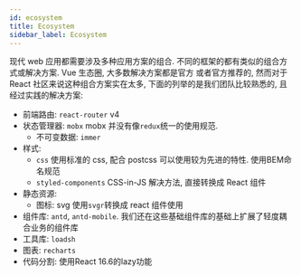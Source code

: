 ```yaml
---
id: ecosystem
title: Ecosystem
sidebar_label: Ecosystem
---
```


现代 web 应用都需要涉及多种应用方案的组合. 不同的框架的都有类似的组合方式或解决方案. Vue 生态圈, 大多数解决方案都是官方
或者官方推荐的, 然而对于 React 社区来说这种组合方案实在太多, 下面的列举的是我们团队比较熟悉的, 且经过实践的解决方案:

- 前端路由: `react-router` v4
- 状态管理器: `mobx` mobx 并没有像`redux`统一的使用规范.
  - 不可变数据: `immer`
- 样式:
  - `css` 使用标准的 css, 配合 postcss 可以使用较为先进的特性. 使用BEM命名规范
  - `styled-components` CSS-in-JS 解决方法, 直接转换成 React 组件
- 静态资源:
  - 图标: svg 使用`svgr`转换成 react 组件使用
- 组件库: `antd`, `antd-mobile`. 我们还在这些基础组件库的基础上扩展了轻度耦合业务的组件库
- 工具库: `loadsh`
- 图表: `recharts`
- 代码分割: 使用React 16.6的lazy功能
